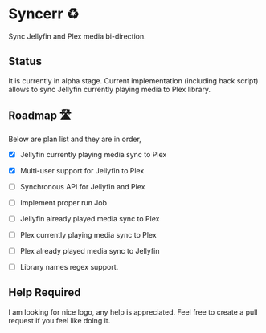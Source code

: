 # Syncerr ♻️

Sync Jellyfin and Plex media bi-direction.

## Status

It is currently in alpha stage. Current implementation (including hack script) allows to sync Jellyfin currently playing media to Plex library.

## Roadmap 🛣️

Below are plan list and they are in order,

- [x] Jellyfin currently playing media sync to Plex
- [x] Multi-user support for Jellyfin to Plex
- [ ] Synchronous API for Jellyfin and Plex
- [ ] Implement proper run Job
- [ ] Jellyfin already played media sync to Plex
- [ ] Plex currently playing media sync to Plex
- [ ] Plex already played media sync to Jellyfin
- [ ] Library names regex support.


## Help Required

I am looking for nice logo, any help is appreciated. Feel free to create a pull request if you feel like doing it.
